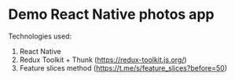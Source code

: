 # Demo React Native photos app

Technologies used:
1. React Native
2. Redux Toolkit + Thunk (https://redux-toolkit.js.org/)
3. Feature slices method (https://t.me/s/feature_slices?before=50)
